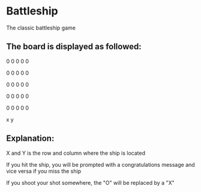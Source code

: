 # Battleship
The classic battleship game

## The board is displayed as followed: 

 0 0 0 0 0
 
 0 0 0 0 0 
 
 0 0 0 0 0 
 
 0 0 0 0 0
 
 0 0 0 0 0 

 x
 y
 
## Explanation:

X and Y is the row and column where the ship is located

If you hit the ship, you will be prompted with a congratulations message and vice versa if you miss the ship

If you shoot your shot somewhere, the "O" will be replaced by a "X" 
 
